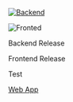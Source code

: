 [![Backend](https://github.com/Dan83/SmartPhr/actions/workflows/backend.yml/badge.svg)](https://github.com/Dan83/SmartPhr/actions/workflows/backend.yml)

![Fronted](https://github.com/Dan83/SmartPhr/actions/workflows/frontend.yml/badge.svg)


Backend Release 

Frontend Release 

Test


[Web App](http://smart-iphr.innovaware.it:8080)

